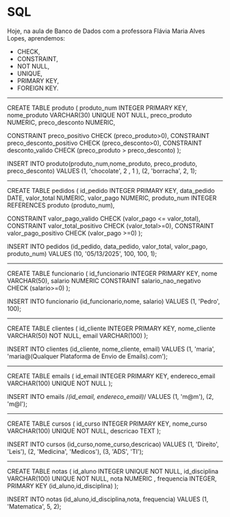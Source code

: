 # SQL

Hoje, na aula de Banco de Dados com a professora Flávia Maria Alves Lopes, aprendemos: 
- CHECK, 
- CONSTRAINT, 
- NOT NULL, 
- UNIQUE, 
- PRIMARY KEY, 
- FOREIGN KEY.

--------------------------------------------------------------------------------------------------

CREATE TABLE produto
(
  produto_num INTEGER PRIMARY KEY,
  nome_produto VARCHAR(30) UNIQUE NOT NULL,
  preco_produto NUMERIC,
  preco_desconto NUMERIC,

  CONSTRAINT preco_positivo CHECK (preco_produto>0),
  CONSTRAINT preco_desconto_positivo CHECK (preco_desconto>0),
  CONSTRAINT desconto_valido CHECK (preco_produto > preco_desconto) 
);

INSERT INTO produto(produto_num,nome_produto, preco_produto, preco_desconto)
VALUES
(1, 'chocolate', 2 , 1 ),
(2, 'borracha', 2, 1);

--------------------------------------------------------------------------------------------------

CREATE TABLE pedidos
(
  id_pedido INTEGER PRIMARY KEY,
  data_pedido DATE,
  valor_total NUMERIC,
  valor_pago NUMERIC,
  produto_num INTEGER REFERENCES produto (produto_num),
  
  
  CONSTRAINT valor_pago_valido CHECK (valor_pago <= valor_total),
  CONSTRAINT valor_total_positivo CHECK (valor_total>=0),
  CONSTRAINT valor_pago_positivo CHECK (valor_pago >=0)
);

INSERT INTO pedidos (id_pedido, data_pedido, valor_total, valor_pago, produto_num)
VALUES
(10, '05/13/2025', 100, 100, 1);

--------------------------------------------------------------------------------------------------

CREATE TABLE funcionario
(
  id_funcionario INTEGER PRIMARY KEY,
  nome VARCHAR(50),
  salario NUMERIC CONSTRAINT salario_nao_negativo CHECK (salario>=0)
);

INSERT INTO funcionario (id_funcionario,nome, salario)
VALUES
(1, 'Pedro', 100);

--------------------------------------------------------------------------------------------------

CREATE TABLE clientes
(
  id_cliente INTEGER PRIMARY KEY,
  nome_cliente VARCHAR(50) NOT NULL,
  email VARCHAR(100)
);

INSERT INTO clientes (id_cliente, nome_cliente, email)
VALUES
(1, 'maria', 'maria@(Qualquer Plataforma de Envio de Emails).com');

--------------------------------------------------------------------------------------------------

CREATE TABLE emails
(
  id_email INTEGER PRIMARY KEY,
  endereco_email VARCHAR(100) UNIQUE NOT NULL
);

INSERT INTO emails /*(id_email, endereco_email)*/
VALUES
(1, 'm@m'),
(2, 'm@l');

--------------------------------------------------------------------------------------------------

CREATE TABLE cursos
(
  id_curso INTEGER PRIMARY KEY,
  nome_curso VARCHAR(100) UNIQUE NOT NULL,
  descricao TEXT 
);

INSERT INTO cursos (id_curso,nome_curso,descricao)
VALUES
(1, 'Direito', 'Leis'),
(2, 'Medicina', 'Medicos'),
(3, 'ADS', 'TI');

--------------------------------------------------------------------------------------------------

CREATE TABLE notas
(
  id_aluno INTEGER UNIQUE NOT NULL,
  id_disciplina VARCHAR(100) UNIQUE NOT NULL,
  nota NUMERIC ,
  frequencia INTEGER,
  PRIMARY KEY (id_aluno,id_disciplina)
);

INSERT INTO notas (id_aluno,id_disciplina,nota, frequencia)
VALUES
(1, 'Matematica', 5, 2);


